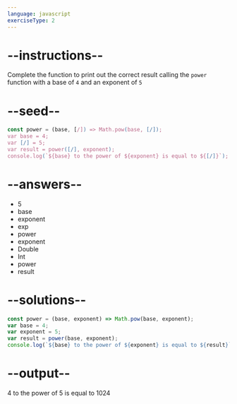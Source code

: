 ```yaml
---
language: javascript
exerciseType: 2
---
```


# --instructions--

Complete the function to print out the correct result calling the `power` function with a base of `4` and an exponent of `5`

# --seed--

```javascript
const power = (base, [/]) => Math.pow(base, [/]);
var base = 4;
var [/] = 5;
var result = power([/], exponent);
console.log(`${base} to the power of ${exponent} is equal to ${[/]}`);
```

# --answers--

- 5
- base
- exponent
- exp
- power
- exponent
- Double
- Int
- power
- result

# --solutions--

```javascript
const power = (base, exponent) => Math.pow(base, exponent);
var base = 4;
var exponent = 5;
var result = power(base, exponent);
console.log(`${base} to the power of ${exponent} is equal to ${result}`);
```

# --output--

4 to the power of 5 is equal to 1024
